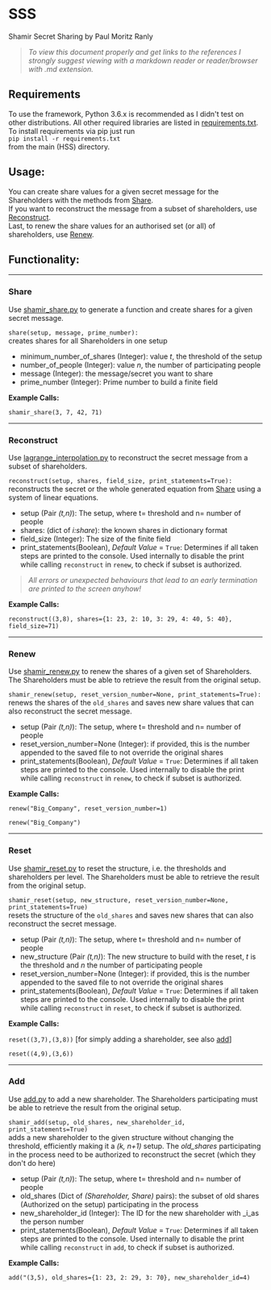 # SSS
Shamir Secret Sharing by Paul Moritz Ranly 

> *To view this document properly and get links to the references
> I strongly suggest viewing with a markdown reader or reader/browser with .md extension.*


## Requirements

To use the framework, Python 3.6.x is recommended as I didn't test on other distributions. All other required libraries are listed
in [requirements.txt](./requirements.txt).  
To install requirements via pip just run  
`pip install -r requirements.txt`  
from the main (HSS) directory.

## Usage:
You can create share values for a given secret message for the Shareholders with the methods from [Share](#share).  
If you want to reconstruct the message from a subset of shareholders, use [Reconstruct](#reconstruct).  
Last, to renew the share values for an authorised set (or all) of shareholders, use [Renew](#renew).


## Functionality:

---


### Share
Use [shamir_share.py](./code_tested/code/sss/shamir_share.py) to generate a function and create shares for a given secret message.

`share(setup, message, prime_number):`  
creates shares for all Shareholders in one setup
- minimum_number_of_shares (Integer): value _t_, the threshold of the setup
- number_of_people (Integer): value _n_, the number of participating people 
- message (Integer): the message/secret you want to share
- prime_number (Integer): Prime number to build a finite field  
  
  

**Example Calls:**  

`shamir_share(3, 7, 42, 71)`  

---

### Reconstruct

Use [lagrange_interpolation.py](./code_tested/code/sss/lagrange_interpolation.py) to reconstruct the secret message from a subset of shareholders.

`reconstruct(setup, shares, field_size, print_statements=True):`  
reconstructs the secret or the whole generated equation from [Share](#share) using a system of linear equations.
- setup (Pair _(t,n)_): The setup, where t= threshold and n= number of people
- shares: (dict of _i:share_): the known shares in dictionary format
- field_size (Integer): The size of the finite field
- print_statements(Boolean),  _Default Value_ = `True`: Determines if all taken steps are printed to the console. Used internally to disable the print while calling `reconstruct` in `renew`, to check if subset is authorized.  
> _All errors or unexpected behaviours that lead to an early termination are printed to the screen anyhow!_ 

**Example Calls:**  

`reconstruct((3,8), shares={1: 23, 2: 10, 3: 29, 4: 40, 5: 40}, field_size=71)  
`

---

### Renew

Use [shamir_renew.py](./code_tested/code/sss/shamir_renew.py) to renew the shares of a given set of Shareholders. The Shareholders must be able to retrieve the result from the original setup.  

`shamir_renew(setup, reset_version_number=None, print_statements=True):
`  
renews the shares of the `old_shares` and saves new share values that can also reconstruct the secret message.
- setup (Pair _(t,n)_): The setup, where t= threshold and n= number of people
- reset_version_number=None (Integer): if provided, this is the number appended to the saved file to not override the original shares
- print_statements(Boolean),  _Default Value_ = `True`: Determines if all taken steps are printed to the console. Used internally to disable the print while calling `reconstruct` in `renew`, to check if subset is authorized.  
  
  

**Example Calls:**  

`renew("Big_Company", reset_version_number=1)
`  

`renew("Big_Company")  
`

---

### Reset

Use [shamir_reset.py](./code_tested/code/sss/shamir_reset.py) to reset the structure, i.e. the thresholds and shareholders per level. The Shareholders must be able to retrieve the result from the original setup.  

`shamir_reset(setup, new_structure, reset_version_number=None, print_statements=True)`  
resets the structure of the `old_shares` and saves new shares that can also reconstruct the secret message.
- setup (Pair _(t,n)_): The setup, where t= threshold and n= number of people
- new_structure (Pair _(t,n)_): The new structure to build with the reset, _t_ is the threshold and _n_ the number of participating people
- reset_version_number=None (Integer): if provided, this is the number appended to the saved file to not override the original shares
- print_statements(Boolean),  _Default Value_ = `True`: Determines if all taken steps are printed to the console. Used internally to disable the print while calling `reconstruct` in `reset`, to check if subset is authorized.  

  
  

**Example Calls:**  

`reset((3,7),(3,8))` [for simply adding a shareholder, see also [add](#add)]

`reset((4,9),(3,6))`


---

### Add

Use [add.py](./code_tested/code/sss/shamir_add.py) to add a new shareholder. The Shareholders participating must be able to retrieve the result from the original setup.  

`shamir_add(setup, old_shares, new_shareholder_id, print_statements=True)`  
adds a new shareholder to the given structure without changing the threshold, efficiently making it a _(k, n+1)_ setup. The _old_shares_ participating in the process need to be authorized to reconstruct the secret (which they don't do here)
- setup (Pair _(t,n)_): The setup, where t= threshold and n= number of people
- old_shares (Dict of _(Shareholder, Share)_ pairs): the subset of old shares (Authorized on the setup) participating in the process  
- new_shareholder_id (Integer): The ID for the new shareholder with _i_as the person number
- print_statements(Boolean),  _Default Value_ = `True`: Determines if all taken steps are printed to the console. Used internally to disable the print while calling `reconstruct` in `add`, to check if subset is authorized.  
  
  

**Example Calls:**  

`add("(3,5), old_shares={1: 23, 2: 29, 3: 70}, new_shareholder_id=4)
`
